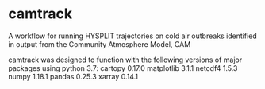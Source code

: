 # camtrack
A workflow for running HYSPLIT trajectories on cold air outbreaks identified in output from the Community Atmosphere Model, CAM

camtrack was designed to function with the following versions of major packages using python 3.7:
    cartopy 0.17.0
    matplotlib 3.1.1
    netcdf4 1.5.3
    numpy 1.18.1
    pandas 0.25.3
    xarray 0.14.1
